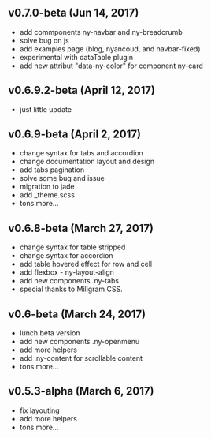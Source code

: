 ## v0.7.0-beta (Jun 14, 2017)
- add commponents ny-navbar and ny-breadcrumb
- solve bug on js
- add examples page (blog, nyancoud, and navbar-fixed)
- experimental with dataTable plugin
- add new attribut "data-ny-color" for component ny-card

## v0.6.9.2-beta (April 12, 2017)
- just little update

## v0.6.9-beta (April 2, 2017)
- change syntax for tabs and accordion
- change documentation layout and design
- add tabs pagination
- solve some bug and issue
- migration to jade
- add _theme.scss
- tons more...

## v0.6.8-beta (March 27, 2017)
- change syntax for table stripped 
- change syntax for accordion
- add table hovered effect for row and cell 
- add flexbox - ny-layout-align
- add new components .ny-tabs
- special thanks to Miligram CSS.

## v0.6-beta (March 24, 2017)
- lunch beta version
- add new components .ny-openmenu
- add more helpers 
- add .ny-content for scrollable content
- tons more...

## v0.5.3-alpha (March 6, 2017)
- fix layouting
- add more helpers 
- tons more...